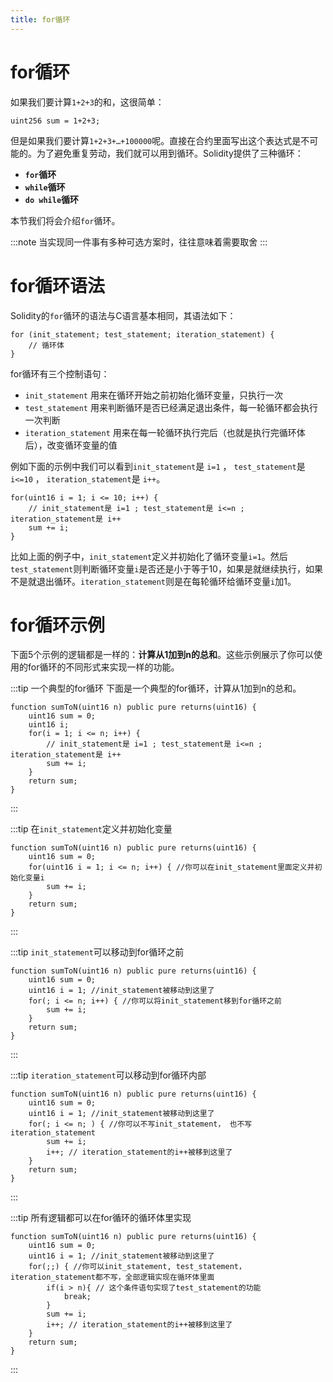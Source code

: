 ```yaml
---
title: for循环 
---
```


# for循环

如果我们要计算`1+2+3`的和，这很简单：

```solidity
uint256 sum = 1+2+3;
```

但是如果我们要计算`1+2+3+…+100000`呢。直接在合约里面写出这个表达式是不可能的。为了避免重复劳动，我们就可以用到循环。Solidity提供了三种循环：

- **`for`循环**
- **`while`循环**
- **`do while`循环**

本节我们将会介绍`for`循环。

:::note 
当实现同一件事有多种可选方案时，往往意味着需要取舍
:::

# for循环语法

Solidity的`for`循环的语法与C语言基本相同，其语法如下：

```solidity
for (init_statement; test_statement; iteration_statement) {
    // 循环体 
}
```

for循环有三个控制语句：

- `init_statement` 用来在循环开始之前初始化循环变量，只执行一次
- `test_statement` 用来判断循环是否已经满足退出条件，每一轮循环都会执行一次判断
- `iteration_statement` 用来在每一轮循环执行完后（也就是执行完循环体后），改变循环变量的值

例如下面的示例中我们可以看到`init_statement`是 `i=1` ， `test_statement`是 `i<=10` ， `iteration_statement`是 `i++`。

```solidity
for(uint16 i = 1; i <= 10; i++) {
    // init_statement是 i=1 ; test_statement是 i<=n ; iteration_statement是 i++
    sum += i;
}
```

比如上面的例子中，`init_statement`定义并初始化了循环变量`i=1`。然后`test_statement`则判断循环变量`i`是否还是小于等于10，如果是就继续执行，如果不是就退出循环。`iteration_statement`则是在每轮循环给循环变量`i`加1。

# for循环示例

下面5个示例的逻辑都是一样的：**计算从1加到n的总和**。这些示例展示了你可以使用的for循环的不同形式来实现一样的功能。

:::tip 一个典型的for循环
下面是一个典型的for循环，计算从1加到n的总和。

```solidity
function sumToN(uint16 n) public pure returns(uint16) {
    uint16 sum = 0;
    uint16 i;
    for(i = 1; i <= n; i++) {
        // init_statement是 i=1 ; test_statement是 i<=n ; iteration_statement是 i++
        sum += i;
    }
    return sum;
}
```
:::

:::tip 在`init_statement`定义并初始化变量
```solidity
function sumToN(uint16 n) public pure returns(uint16) {
    uint16 sum = 0;
    for(uint16 i = 1; i <= n; i++) { //你可以在init_statement里面定义并初始化变量i
        sum += i;
    }
    return sum;
}
```
:::

:::tip `init_statement`可以移动到for循环之前
```solidity
function sumToN(uint16 n) public pure returns(uint16) {
    uint16 sum = 0;
    uint16 i = 1; //init_statement被移动到这里了
    for(; i <= n; i++) { //你可以将init_statement移到for循环之前
        sum += i;
    }
    return sum;
}
```
:::

:::tip `iteration_statement`可以移动到for循环内部
```solidity
function sumToN(uint16 n) public pure returns(uint16) {
    uint16 sum = 0;
    uint16 i = 1; //init_statement被移动到这里了
    for(; i <= n; ) { //你可以不写init_statement， 也不写iteration_statement
        sum += i;
        i++; // iteration_statement的i++被移到这里了
    }
    return sum;
}
```
:::

:::tip 所有逻辑都可以在for循环的循环体里实现
```solidity
function sumToN(uint16 n) public pure returns(uint16) {
    uint16 sum = 0;
    uint16 i = 1; //init_statement被移动到这里了
    for(;;) { //你可以init_statement, test_statement，iteration_statement都不写，全部逻辑实现在循环体里面
        if(i > n){ // 这个条件语句实现了test_statement的功能
            break;
        }
        sum += i;
        i++; // iteration_statement的i++被移到这里了
    }
    return sum;
}
```
:::